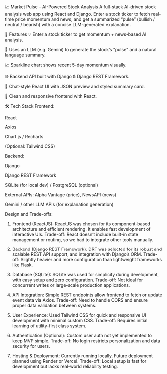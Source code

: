 📈 Market Pulse – AI-Powered Stock Analysis
A full-stack AI-driven stock analysis web app using React and Django. Enter a stock ticker to fetch real-time price momentum and news, and get a summarized “pulse” (bullish / neutral / bearish) with a concise LLM-generated explanation.

🚀 Features
💡 Enter a stock ticker to get momentum + news-based AI analysis.

🧠 Uses an LLM (e.g. Gemini) to generate the stock’s "pulse" and a natural language summary.

📈 Sparkline chart shows recent 5-day momentum visually.

🌐 Backend API built with Django & Django REST Framework.

💬 Chat-style React UI with JSON preview and styled summary card.

🎨 Clean and responsive frontend with React.

🛠 Tech Stack
Frontend:

React

Axios

Chart.js / Recharts

(Optional: Tailwind CSS)

Backend:

Django

Django REST Framework

SQLite (for local dev) / PostgreSQL (optional)

External APIs: Alpha Vantage (price), NewsAPI (news)

Gemini / other LLM APIs (for explanation generation)

Design and Trade-offs:
1. Frontend (ReactJS):
ReactJS was chosen for its component-based architecture and efficient rendering. It enables fast development of interactive UIs.
Trade-off: React doesn’t include built-in state management or routing, so we had to integrate other tools manually.

2. Backend (Django REST Framework):
DRF was selected for its robust and scalable REST API support, and integration with Django’s ORM.
Trade-off: Slightly heavier and more configuration than lightweight frameworks like Flask.

3. Database (SQLite):
SQLite was used for simplicity during development, with easy setup and zero configuration.
Trade-off: Not ideal for concurrent writes or large-scale production applications.

4. API Integration:
Simple REST endpoints allow frontend to fetch or update event data via Axios.
Trade-off: Need to handle CORS and ensure proper data validation between systems.

5. User Experience:
Used Tailwind CSS for quick and responsive UI development with minimal custom CSS.
Trade-off: Requires initial learning of utility-first class system.

6. Authentication (Optional):
Custom user auth not yet implemented to keep MVP simple.
Trade-off: No login restricts personalization and data security for users.

7. Hosting & Deployment:
Currently running locally. Future deployment planned using Render or Vercel.
Trade-off: Local setup is fast for development but lacks real-world reliability testing.
